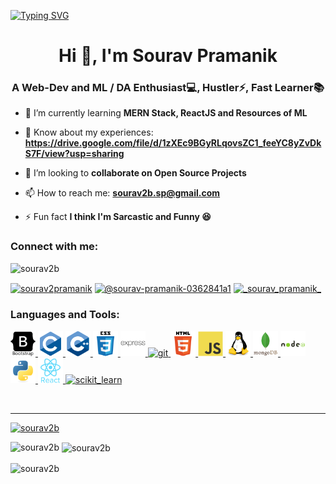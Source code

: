 [![Typing SVG](https://readme-typing-svg.herokuapp.com?color=0490F7&size=26&center=true&vCenter=true&width=500&height=200&lines=Hi+%22%F0%9F%91%8B%22%2C+I+am+Sourav;A+Full-Stack+Web+Dev+Enthusiast%F0%9F%92%BB)](https://git.io/typing-svg)
<h1 align="center">Hi 👋, I'm Sourav Pramanik</h1>
<h3 align="center">A Web-Dev and ML / DA Enthusiast💻, Hustler⚡, Fast Learner📚</h3>


- 🌱 I’m currently learning **MERN Stack, ReactJS and Resources of ML**

- 📄 Know about my experiences: **https://drive.google.com/file/d/1zXEc9BGyRLqovsZC1_feeYC8yZvDkS7F/view?usp=sharing**

- 👯 I’m looking to **collaborate on Open Source Projects**

- 📫 How to reach me: **sourav2b.sp@gmail.com**

- ⚡ Fun fact **I think I'm Sarcastic and Funny 😆**


<h3 align="left">Connect with me:</h3>
<p align="left"> <img src="https://komarev.com/ghpvc/?username=sourav2b&label=Profile%20views&color=0e75b6&style=flat" alt="sourav2b" /> </p>

<p align="left">
<a href="https://twitter.com/sourav2pramanik" target="blank"><img align="center" src="https://raw.githubusercontent.com/rahuldkjain/github-profile-readme-generator/master/src/images/icons/Social/twitter.svg" alt="sourav2pramanik" height="30" width="40" /></a>
<a href="https://linkedin.com/in/@sourav-pramanik-0362841a1" target="blank"><img align="center" src="https://raw.githubusercontent.com/rahuldkjain/github-profile-readme-generator/master/src/images/icons/Social/linked-in-alt.svg" alt="@sourav-pramanik-0362841a1" height="30" width="40" /></a>
<a href="https://instagram.com/_sourav_pramanik_" target="blank"><img align="center" src="https://raw.githubusercontent.com/rahuldkjain/github-profile-readme-generator/master/src/images/icons/Social/instagram.svg" alt="_sourav_pramanik_" height="30" width="40" /></a>
</p>

<h3 align="left">Languages and Tools:</h3>
<p align="left"> <a href="https://getbootstrap.com" target="_blank"> <img src="https://raw.githubusercontent.com/devicons/devicon/master/icons/bootstrap/bootstrap-plain-wordmark.svg" alt="bootstrap" width="40" height="40"/> </a> <a href="https://www.cprogramming.com/" target="_blank"> <img src="https://raw.githubusercontent.com/devicons/devicon/master/icons/c/c-original.svg" alt="c" width="40" height="40"/> </a> <a href="https://www.w3schools.com/cpp/" target="_blank"> <img src="https://raw.githubusercontent.com/devicons/devicon/master/icons/cplusplus/cplusplus-original.svg" alt="cplusplus" width="40" height="40"/> </a> <a href="https://www.w3schools.com/css/" target="_blank"> <img src="https://raw.githubusercontent.com/devicons/devicon/master/icons/css3/css3-original-wordmark.svg" alt="css3" width="40" height="40"/> </a> <a href="https://expressjs.com" target="_blank"> <img src="https://raw.githubusercontent.com/devicons/devicon/master/icons/express/express-original-wordmark.svg" alt="express" width="40" height="40"/> </a> <a href="https://git-scm.com/" target="_blank"> <img src="https://www.vectorlogo.zone/logos/git-scm/git-scm-icon.svg" alt="git" width="40" height="40"/> </a> <a href="https://www.w3.org/html/" target="_blank"> <img src="https://raw.githubusercontent.com/devicons/devicon/master/icons/html5/html5-original-wordmark.svg" alt="html5" width="40" height="40"/> </a> <a href="https://developer.mozilla.org/en-US/docs/Web/JavaScript" target="_blank"> <img src="https://raw.githubusercontent.com/devicons/devicon/master/icons/javascript/javascript-original.svg" alt="javascript" width="40" height="40"/> </a> <a href="https://www.linux.org/" target="_blank"> <img src="https://raw.githubusercontent.com/devicons/devicon/master/icons/linux/linux-original.svg" alt="linux" width="40" height="40"/> </a> <a href="https://www.mongodb.com/" target="_blank"> <img src="https://raw.githubusercontent.com/devicons/devicon/master/icons/mongodb/mongodb-original-wordmark.svg" alt="mongodb" width="40" height="40"/> </a> <a href="https://nodejs.org" target="_blank"> <img src="https://raw.githubusercontent.com/devicons/devicon/master/icons/nodejs/nodejs-original-wordmark.svg" alt="nodejs" width="40" height="40"/> </a> <a href="https://www.python.org" target="_blank"> <img src="https://raw.githubusercontent.com/devicons/devicon/master/icons/python/python-original.svg" alt="python" width="40" height="40"/> </a> <a href="https://reactjs.org/" target="_blank"> <img src="https://raw.githubusercontent.com/devicons/devicon/master/icons/react/react-original-wordmark.svg" alt="react" width="40" height="40"/> </a> <a href="https://scikit-learn.org/" target="_blank"> <img src="https://upload.wikimedia.org/wikipedia/commons/0/05/Scikit_learn_logo_small.svg" alt="scikit_learn" width="40" height="40"/> </a> </p><br><hr>

<p align="left"> <a href="https://github.com/ryo-ma/github-profile-trophy"><img src="https://github-profile-trophy.vercel.app/?username=sourav2b" alt="sourav2b" /></a> </p>

<p><img align="left" src="https://github-readme-stats.vercel.app/api/top-langs?username=sourav2b&show_icons=true&locale=en&layout=compact" alt="sourav2b" /></p>

<p>&nbsp;<img align="center" src="https://github-readme-stats.vercel.app/api?username=sourav2b&show_icons=true&locale=en" alt="sourav2b" /></p>

<p><img align="center" src="https://github-readme-streak-stats.herokuapp.com/?user=sourav2b&" alt="sourav2b" /></p>
